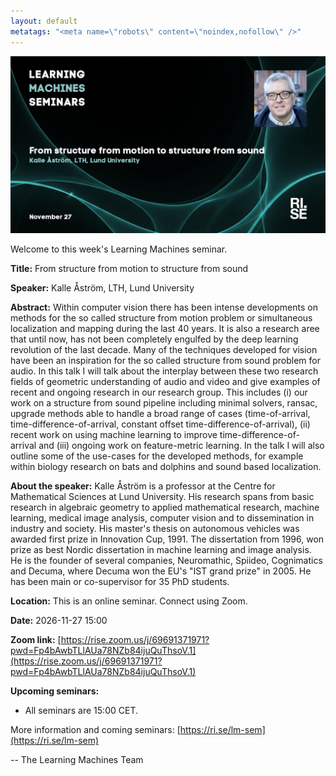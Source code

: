```yaml
---
layout: default
metatags: "<meta name=\"robots\" content=\"noindex,nofollow\" />"
---
```

<img src="/lm/2026-11-27-youtube-thumbnail-kalle-astrom.jpg" />
 
Welcome to this week's Learning Machines seminar.

**Title:** From structure from motion to structure from sound

**Speaker:** Kalle Åström, LTH, Lund University

**Abstract:** Within computer vision there has been intense developments on methods for the so called structure from motion problem or simultaneous localization and mapping during the last 40 years. It is also a research aree that until now, has not been completely engulfed by the deep learning revolution of the last decade. Many of the techniques developed for vision have been an inspiration for the so called structure from sound problem for audio. In this talk I will talk about the interplay between these two research fields of geometric understanding of audio and video and give examples of recent and ongoing research in our research group. This includes (i) our work on a structure from sound pipeline including minimal solvers, ransac, upgrade methods able to handle a broad range of cases (time-of-arrival, time-difference-of-arrival, constant offset time-difference-of-arrival), (ii) recent work on using machine learning to improve time-difference-of-arrival and (iii) ongoing work on feature-metric learning. In the talk I will also outline some of the use-cases for the developed methods, for example within biology research on bats and dolphins and sound based localization.

**About the speaker:** Kalle Åström is a professor at the Centre for Mathematical Sciences at Lund University. His research spans from basic research in algebraic geometry to applied mathematical research, machine learning, medical image analysis, computer vision and to dissemination in industry and society. His master&#x27;s thesis on autonomous vehicles was awarded first prize in Innovation Cup, 1991. The dissertation from 1996, won prize as best Nordic dissertation in machine learning and image analysis. He is the founder of several companies, Neuromathic, Spiideo, Cognimatics and Decuma, where Decuma won the EU&#x27;s &quot;IST grand prize&quot; in 2005. He has been main or co-supervisor for 35 PhD students.

**Location:** This is an online seminar. Connect using Zoom.

**Date:** 2026-11-27 15:00

**Zoom link:** [https://rise.zoom.us/j/69691371971?pwd=Fp4bAwbTLlAUa78NZb84ijuQuThsoV.1](https://rise.zoom.us/j/69691371971?pwd=Fp4bAwbTLlAUa78NZb84ijuQuThsoV.1)

**Upcoming seminars:**

* All seminars are 15:00 CET.

More information and coming seminars: [https://ri.se/lm-sem](https://ri.se/lm-sem)

-- The Learning Machines Team

